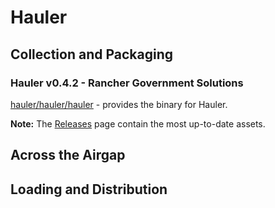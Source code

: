 # Hauler

## Collection and Packaging

### Hauler v0.4.2 - Rancher Government Solutions

[hauler/hauler/hauler](https://rancher-airgap.s3.amazonaws.com/v1.6.1/hauler/hauler/hauler) - provides the binary for Hauler.

**Note:** The [Releases](https://github.com/zackbradys/rancher-airgap/releases) page contain the most up-to-date assets.

## Across the Airgap

## Loading and Distribution